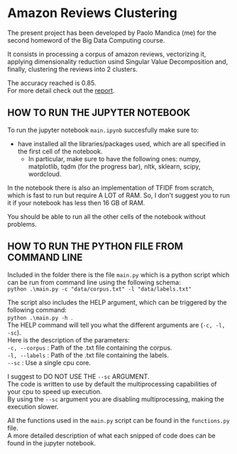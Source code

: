 # Amazon Reviews Clustering

The present project has been developed by Paolo Mandica (me) for the second homeword of the Big Data Computing course.

It consists in processing a corpus of amazon reviews, vectorizing it, applying dimensionality reduction usind Singular Value Decomposition and, finally, clustering the reviews into 2 clusters.

The accuracy reached is 0.85.  
For more detail check out the [report](BDC_HW2_report.pdf).

## HOW TO RUN THE JUPYTER NOTEBOOK

To run the jupyter notebook ```main.ipynb``` succesfully make sure to:
- have installed all the libraries/packages used, which are all specified in the first cell of the notebook. 
    - In particular, make sure to have the following ones: numpy, matplotlib, tqdm (for the progress bar), nltk, sklearn, scipy, wordcloud.

In the notebook there is also an implementation of TFIDF from scratch, which is fast to run but require A LOT of RAM.
So, I don't suggest you to run it if your notebook has less then 16 GB of RAM.

You should be able to run all the other cells of the notebook without problems.


## HOW TO RUN THE PYTHON FILE FROM COMMAND LINE

Included in the folder there is the file ```main.py``` which is a python script which can be run from command line using the following schema:  
```python .\main.py -c "data/corpus.txt" -l "data/labels.txt"```

The script also includes the HELP argument, which can be triggered by the following command:  
```python .\main.py -h ```.  
The HELP command will tell you what the different arguments are (```-c, -l, -sc```).  
Here is the description of the parameters:  
```-c, --corpus``` : Path of the .txt file containing the corpus.  
```-l, --labels``` : Path of the .txt file containing the labels.  
```--sc``` : Use a single cpu core.  

I suggest to DO NOT USE THE ```--sc``` ARGUMENT.  
The code is written to use by default the multiprocessing capabilities of your cpu to speed up execution.  
By using the ```--sc``` argument you are disabling multiprocessing, making the execution slower.

All the functions used in the ```main.py``` script can be found in the ```functions.py``` file.  
A more detailed description of what each snipped of code does can be found in the jupyter notebook. 